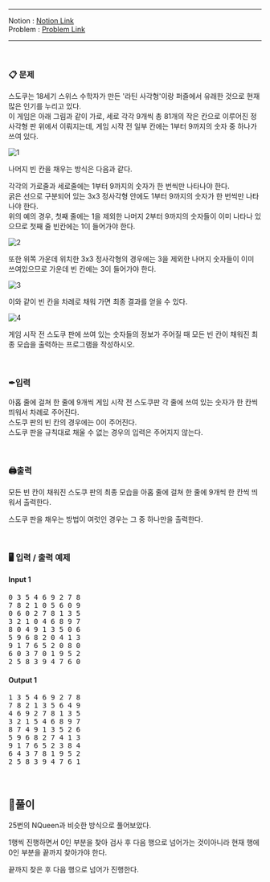 
***
Notion : [Notion Link](https://west-pineapple-c4d.notion.site/c69f4164e35d44f0a58c0944cd9cccd1)  
Problem : [Problem Link](https://www.acmicpc.net/problem/2580)
***



<br/>

### 📋 문제

스도쿠는 18세기 스위스 수학자가 만든 '라틴 사각형'이랑 퍼즐에서 유래한 것으로 현재 많은 인기를 누리고 있다.  
이 게임은 아래 그림과 같이 가로, 세로 각각 9개씩 총 81개의 작은 칸으로 이루어진 정사각형 판 위에서 이뤄지는데, 게임 시작 전 일부 칸에는 1부터 9까지의 숫자 중 하나가 쓰여 있다.  

![1](https://user-images.githubusercontent.com/97273652/177122472-22df4673-468b-4775-b472-79610e14f4cc.jpg)

나머지 빈 칸을 채우는 방식은 다음과 같다.  

각각의 가로줄과 세로줄에는 1부터 9까지의 숫자가 한 번씩만 나타나야 한다.  
굵은 선으로 구분되어 있는 3x3 정사각형 안에도 1부터 9까지의 숫자가 한 번씩만 나타나야 한다.  
위의 예의 경우, 첫째 줄에는 1을 제외한 나머지 2부터 9까지의 숫자들이 이미 나타나 있으므로 첫째 줄 빈칸에는 1이 들어가야 한다.  

![2](https://user-images.githubusercontent.com/97273652/177122522-99e2ca41-aa5e-480b-bd6c-ce3828240caa.jpg)

또한 위쪽 가운데 위치한 3x3 정사각형의 경우에는 3을 제외한 나머지 숫자들이 이미 쓰여있으므로 가운데 빈 칸에는 3이 들어가야 한다.  

![3](https://user-images.githubusercontent.com/97273652/177122544-f11a36f8-db2f-47ec-ba7d-8e9ffbf980c4.jpg)

이와 같이 빈 칸을 차례로 채워 가면 최종 결과를 얻을 수 있다.  

![4](https://user-images.githubusercontent.com/97273652/177122570-6d88a5f6-f727-457b-a55c-8b374f2b4a22.jpg)

게임 시작 전 스도쿠 판에 쓰여 있는 숫자들의 정보가 주어질 때 모든 빈 칸이 채워진 최종 모습을 출력하는 프로그램을 작성하시오.  

<br/>

### ✒입력

아홉 줄에 걸쳐 한 줄에 9개씩 게임 시작 전 스도쿠판 각 줄에 쓰여 있는 숫자가 한 칸씩 띄워서 차례로 주어진다.  
스도쿠 판의 빈 칸의 경우에는 0이 주어진다.  
스도쿠 판을 규칙대로 채울 수 없는 경우의 입력은 주어지지 않는다.  

<br/>

### 🖨출력

모든 빈 칸이 채워진 스도쿠 판의 최종 모습을 아홉 줄에 걸쳐 한 줄에 9개씩 한 칸씩 띄워서 출력한다.  

스도쿠 판을 채우는 방법이 여럿인 경우는 그 중 하나만을 출력한다.  

<br/>

### 🖥 입력 / 출력 예제

#### Input 1
<pre>
0 3 5 4 6 9 2 7 8
7 8 2 1 0 5 6 0 9
0 6 0 2 7 8 1 3 5
3 2 1 0 4 6 8 9 7
8 0 4 9 1 3 5 0 6
5 9 6 8 2 0 4 1 3
9 1 7 6 5 2 0 8 0
6 0 3 7 0 1 9 5 2
2 5 8 3 9 4 7 6 0
</pre>

#### Output 1
<pre>
1 3 5 4 6 9 2 7 8
7 8 2 1 3 5 6 4 9
4 6 9 2 7 8 1 3 5
3 2 1 5 4 6 8 9 7
8 7 4 9 1 3 5 2 6
5 9 6 8 2 7 4 1 3
9 1 7 6 5 2 3 8 4
6 4 3 7 8 1 9 5 2
2 5 8 3 9 4 7 6 1
</pre>

<br/>

## 🌈풀이

25번의 NQueen과 비슷한 방식으로 풀어보았다.  

1행씩 진행하면서 0인 부분을 찾아 검사 후 다음 행으로 넘어가는 것이아니라 현재 행에 0인 부분을 끝까지 찾아가야 한다. 

끝까지 찾은 후 다음 행으로 넘어가 진행한다.  

